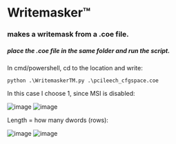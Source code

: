 # Writemasker™
### makes a writemask from a .coe file.
##### place the .coe file in the same folder and run the script.

In cmd/powershell, cd to the location and write:

    python .\WritemaskerTM.py .\pcileech_cfgspace.coe
In this case I choose 1, since MSI is disabled:

![image](https://github.com/user-attachments/assets/983bff2b-3c56-4f5f-ae86-aefdfd2e7b7a)
![image](https://github.com/user-attachments/assets/7dbf585a-9445-4b86-ba61-f3088feea732)


Length = how many dwords (rows):

![image](https://github.com/user-attachments/assets/609ab5ca-4660-4044-a9f9-cbbfda483d0c)
![image](https://github.com/user-attachments/assets/92ff7ba6-30bd-44f9-b63b-74f011fbe53d)
